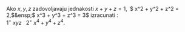 Ako $x, y, z$ zadovoljavaju jednakosti $x + y + z = 1,$&ensp;$ x^2 + y^2 + z^2 = 2,$&ensp;$ x^3 + y^3 + z^3 = 3$ izracunati $:$ <br> $1^{\circ}$ $xyz$ &nbsp; $2^{\circ}$ $x^4 + y^4 + z^4.$ 